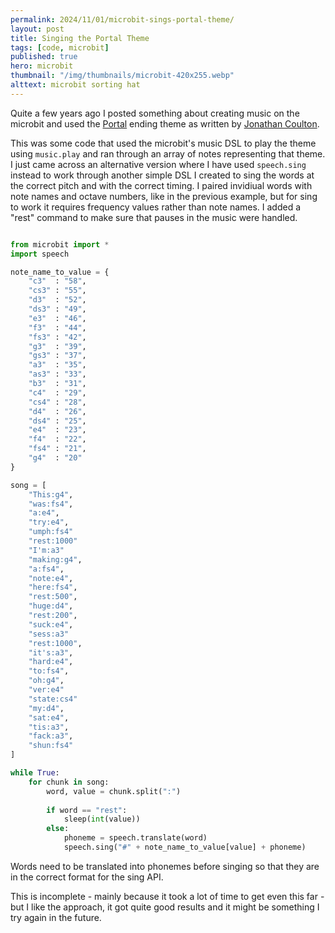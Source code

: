 ```yaml
---
permalink: 2024/11/01/microbit-sings-portal-theme/
layout: post
title: Singing the Portal Theme
tags: [code, microbit]
published: true
hero: microbit
thumbnail: "/img/thumbnails/microbit-420x255.webp"
alttext: microbit sorting hat
---
```


Quite a few years ago I posted something about creating music on the microbit and used the <a href="https://en.wikipedia.org/wiki/Portal_(video_game)">Portal</a> ending theme as 
written by <a href="https://www.jonathancoulton.com/">Jonathan Coulton</a>.

This was some code that used the microbit's music DSL to play the theme using ```music.play``` and ran through an array of notes representing that theme.
I just came across an alternative version where I have used ```speech.sing``` instead to work through another simple DSL I created to sing the words at the 
correct pitch and with the correct timing. I paired invidiual words with note names and octave numbers, like in the previous example, but for sing to work it 
requires frequency values rather than note names. I added a "rest" command to make sure that pauses in the music were handled. 

```python

from microbit import *
import speech

note_name_to_value = {
	"c3"  : "58",
	"cs3" : "55",
	"d3"  : "52",
	"ds3" : "49",
	"e3"  : "46",
	"f3"  : "44",
	"fs3" : "42",
	"g3"  : "39",
	"gs3" : "37",
	"a3"  : "35",
	"as3" : "33",
	"b3"  : "31",
	"c4"  : "29",
	"cs4" : "28",
	"d4"  : "26",
	"ds4" : "25",
	"e4"  : "23",
	"f4"  : "22",
	"fs4" : "21",
	"g4"  : "20"
}

song = [
	"This:g4",
	"was:fs4",
	"a:e4",
	"try:e4",
	"umph:fs4"
	"rest:1000"
	"I'm:a3"
	"making:g4",
	"a:fs4",
	"note:e4",
	"here:fs4",
	"rest:500",
	"huge:d4",
	"rest:200",
	"suck:e4",
	"sess:a3"
	"rest:1000",
	"it's:a3",
	"hard:e4",
	"to:fs4",
	"oh:g4",
	"ver:e4"
	"state:cs4"
	"my:d4",
	"sat:e4",
	"tis:a3",
	"fack:a3",
	"shun:fs4"
]

while True:
	for chunk in song:
		word, value = chunk.split(":") 
		
		if word == "rest":
			sleep(int(value))
		else:
			phoneme = speech.translate(word)
			speech.sing("#" + note_name_to_value[value] + phoneme)

```

Words need to be translated into phonemes before singing so that they are in the correct format for the sing API.

This is incomplete - mainly because it took a lot of time to get even this far - but I like the approach, it got quite good results and 
it might be something I try again in the future.
